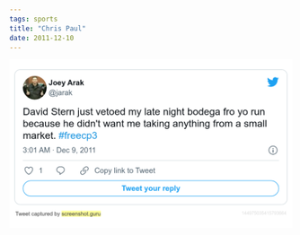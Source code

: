 ```yaml
---
tags: sports
title: "Chris Paul"
date: 2011-12-10
---
```




![chrispaul.pchrispaul.png](https://raw.githubusercontent.com/muneer78/muneer78.github.io/master/images/chrispaul.png)
        